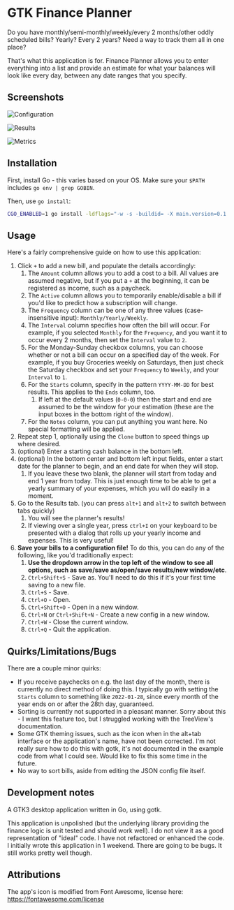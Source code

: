 # GTK Finance Planner

Do you have monthly/semi-monthly/weekly/every 2 months/other oddly scheduled
bills? Yearly? Every 2 years? Need a way to track them all in one place?

That's what this application is for. Finance Planner allows you to enter
everything into a list and provide an estimate for what your balances will look
like every day, between any date ranges that you specify.

## Screenshots

![Configuration](docs/app-config.png)

![Results](docs/app-results.png)

![Metrics](docs/app-metrics.png)

## Installation

First, install Go - this varies based on your OS. Make sure your `$PATH`
includes `go env | grep GOBIN`.

Then, use `go install`:

```bash
CGO_ENABLED=1 go install -ldflags="-w -s -buildid= -X main.version=0.1.3" -trimpath github.com/charles-m-knox/gtk-finance-planner@latest
```

## Usage

Here's a fairly comprehensive guide on how to use this application:

1. Click `+` to add a new bill, and populate the details accordingly:
   1. The `Amount` column allows you to add a cost to a bill. All values are
      assumed negative, but if you put a `+` at the beginning, it can be
      registered as income, such as a paycheck.
   2. The `Active` column allows you to temporarily enable/disable a bill if
      you'd like to predict how a subscription will change.
   3. The `Frequency` column can be one of any three values (case-insensitive
      input): `Monthly/Yearly/Weekly`.
   4. The `Interval` column specifies how often the bill will occur. For
      example, if you selected `Monthly` for the `Frequency`, and you want it to
      occur every 2 months, then set the `Interval` value to `2`.
   5. For the Monday-Sunday checkbox columns, you can choose whether or not a
      bill can occur on a specified day of the week. For example, if you buy
      Groceries weekly on Saturdays, then just check the Saturday checkbox and
      set your `Frequency` to `Weekly`, and your `Interval` to `1`.
   6. For the `Starts` column, specify in the pattern `YYYY-MM-DD` for best
      results. This applies to the `Ends` column, too.
      1. If left at the default values (`0-0-0`) then the start and end are
         assumed to be the window for your estimation (these are the input boxes
         in the bottom right of the window).
   7. For the `Notes` column, you can put anything you want here. No special
      formatting will be applied.
2. Repeat step 1, optionally using the `Clone` button to speed things up where
   desired.
3. (optional) Enter a starting cash balance in the bottom left.
4. (optional) In the bottom center and bottom left input fields, enter a start
   date for the planner to begin, and an end date for when they will stop.
   1. If you leave these two blank, the planner will start from today and end 1
      year from today. This is just enough time to be able to get a yearly
      summary of your expenses, which you will do easily in a moment.
5. Go to the Results tab. (you can press `alt+1` and `alt+2` to switch between
   tabs quickly)
   1. You will see the planner's results!
   2. If viewing over a single year, press `ctrl+I` on your keyboard to be
      presented with a dialog that rolls up your yearly income and expenses.
      This is very useful!
6. **Save your bills to a configuration file!** To do this, you can do any of
   the following, like you'd traditionally expect:
   1. **Use the dropdown arrow in the top left of the window to see all options,
      such as save/save as/open/save results/new window/etc**.
   2. `Ctrl+Shift+S` - Save as. You'll need to do this if it's your first time
      saving to a new file.
   3. `Ctrl+S` - Save.
   4. `Ctrl+O` - Open.
   5. `Ctrl+Shift+O` - Open in a new window.
   6. `Ctrl+N` or `Ctrl+Shift+N` - Create a new config in a new window.
   7. `Ctrl+W` - Close the current window.
   8. `Ctrl+Q` - Quit the application.

## Quirks/Limitations/Bugs

There are a couple minor quirks:

* If you receive paychecks on e.g. the last day of the month, there is currently
  no direct method of doing this. I typically go with setting the `Starts`
  column to something like `2022-01-28`, since every month of the year ends on
  or after the 28th day, guaranteed.
* Sorting is currently not supported in a pleasant manner. Sorry about this - I
  want this feature too, but I struggled working with the TreeView's
  documentation.
* Some GTK theming issues, such as the icon when in the alt+tab interface or the
  application's name, have not been corrected. I'm not really sure how to do
  this with gotk, it's not documented in the example code from what I could see.
  Would like to fix this some time in the future.
* No way to sort bills, aside from editing the JSON config file itself.

## Development notes

A GTK3 desktop application written in Go, using gotk.

This application is unpolished (but the underlying library providing the finance
logic is unit tested and should work well). I do not view it as a good
representation of "ideal" code. I have not refactored or enhanced the code. I
initially wrote this application in 1 weekend. There are going to be bugs. It
still works pretty well though.

## Attributions

The app's icon is modified from Font Awesome, license here: <https://fontawesome.com/license>
